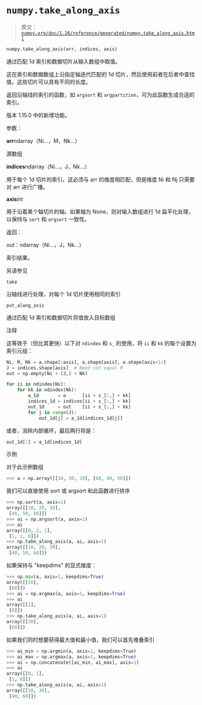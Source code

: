 # `numpy.take_along_axis`

> 原文：[`numpy.org/doc/1.26/reference/generated/numpy.take_along_axis.html`](https://numpy.org/doc/1.26/reference/generated/numpy.take_along_axis.html)

```py
numpy.take_along_axis(arr, indices, axis)
```

通过匹配 1d 索引和数据切片从输入数组中取值。

这在索引和数据数组上沿指定轴迭代匹配的 1d 切片，然后使用前者在后者中查找值。这些切片可以具有不同的长度。

返回沿轴线的索引的函数，如 `argsort` 和 `argpartition`，可为此函数生成合适的索引。

版本 1.15.0 中的新增功能。

参数：

**arr**ndarray（Ni…，M，Nk…）

源数组

**indices**ndarray（Ni…，J，Nk…）

用于每个 1d 切片的索引。这必须与 arr 的维度相匹配，但是维度 Ni 和 Nj 只需要对 arr 进行广播。

**axis**int

用于沿着某个轴切片的轴。如果轴为 None，则对输入数组进行 1d 扁平化处理，以保持与 `sort` 和 `argsort` 一致性。

返回：

out：ndarray（Ni…，J，Nk…）

索引结果。

另请参见

`take`

沿轴线进行处理，对每个 1d 切片使用相同的索引

`put_along_axis`

通过匹配 1d 索引和数据切片将值放入目标数组

注释

这等效于（但比其更快）以下对 `ndindex` 和 `s_` 的使用，将 `ii` 和 `kk` 的每个设置为索引元组：

```py
Ni, M, Nk = a.shape[:axis], a.shape[axis], a.shape[axis+1:]
J = indices.shape[axis]  # Need not equal M
out = np.empty(Ni + (J,) + Nk)

for ii in ndindex(Ni):
    for kk in ndindex(Nk):
        a_1d       = a      [ii + s_[:,] + kk]
        indices_1d = indices[ii + s_[:,] + kk]
        out_1d     = out    [ii + s_[:,] + kk]
        for j in range(J):
            out_1d[j] = a_1d[indices_1d[j]] 
```

或者，消除内部循环，最后两行将是：

```py
out_1d[:] = a_1d[indices_1d] 
```

示例

对于此示例数组

```py
>>> a = np.array([[10, 30, 20], [60, 40, 50]]) 
```

我们可以直接使用 sort 或 argsort 和此函数进行排序

```py
>>> np.sort(a, axis=1)
array([[10, 20, 30],
 [40, 50, 60]])
>>> ai = np.argsort(a, axis=1)
>>> ai
array([[0, 2, 1],
 [1, 2, 0]])
>>> np.take_along_axis(a, ai, axis=1)
array([[10, 20, 30],
 [40, 50, 60]]) 
```

如果保持与 "keepdims" 的显式维度：

```py
>>> np.max(a, axis=1, keepdims=True)
array([[30],
 [60]])
>>> ai = np.argmax(a, axis=1, keepdims=True)
>>> ai
array([[1],
 [0]])
>>> np.take_along_axis(a, ai, axis=1)
array([[30],
 [60]]) 
```

如果我们同时想要获得最大值和最小值，我们可以首先堆叠索引

```py
>>> ai_min = np.argmin(a, axis=1, keepdims=True)
>>> ai_max = np.argmax(a, axis=1, keepdims=True)
>>> ai = np.concatenate([ai_min, ai_max], axis=1)
>>> ai
array([[0, 1],
 [1, 0]])
>>> np.take_along_axis(a, ai, axis=1)
array([[10, 30],
 [40, 60]]) 
```
